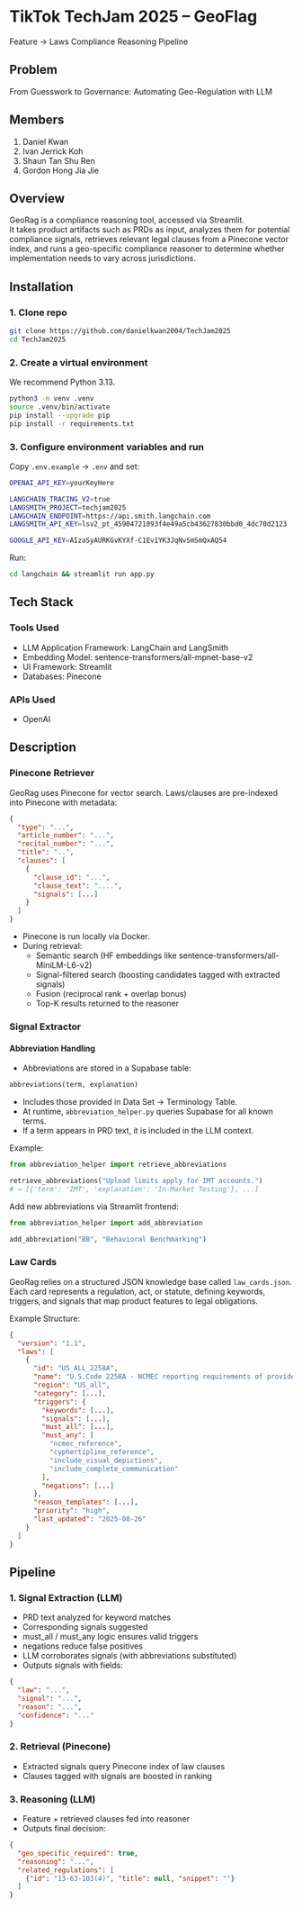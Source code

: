 # TikTok TechJam 2025 – GeoFlag
Feature → Laws Compliance Reasoning Pipeline

## Problem
From Guesswork to Governance: Automating Geo-Regulation with LLM

## Members
1. Daniel Kwan  
2. Ivan Jerrick Koh  
3. Shaun Tan Shu Ren  
4. Gordon Hong Jia Jie  

## Overview
GeoRag is a compliance reasoning tool, accessed via Streamlit.  
It takes product artifacts such as PRDs as input, analyzes them for potential compliance signals, retrieves relevant legal clauses from a Pinecone vector index, and runs a geo-specific compliance reasoner to determine whether implementation needs to vary across jurisdictions.

## Installation

### 1. Clone repo
```bash
git clone https://github.com/danielkwan2004/TechJam2025
cd TechJam2025
```

### 2. Create a virtual environment
We recommend Python 3.13.
```bash
python3 -m venv .venv
source .venv/bin/activate
pip install --upgrade pip
pip install -r requirements.txt
```

### 3. Configure environment variables and run
Copy `.env.example` → `.env` and set:
```bash
OPENAI_API_KEY=yourKeyHere

LANGCHAIN_TRACING_V2=true
LANGSMITH_PROJECT=techjam2025
LANGCHAIN_ENDPOINT=https://api.smith.langchain.com
LANGSMITH_API_KEY=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

GOOGLE_API_KEY=AIzaSyAURKGvKYXf-C1Ev1YK3JqNvSmSmQxAQS4
```

Run:
```bash
cd langchain && streamlit run app.py
```

## Tech Stack

### Tools Used
- LLM Application Framework: LangChain and LangSmith  
- Embedding Model: sentence-transformers/all-mpnet-base-v2  
- UI Framework: Streamlit  
- Databases: Pinecone  

### APIs Used
- OpenAI

## Description

### Pinecone Retriever
GeoRag uses Pinecone for vector search. Laws/clauses are pre-indexed into Pinecone with metadata:

```json
{
  "type": "...",
  "article_number": "...",
  "recital_number": "...",
  "title": "..",
  "clauses": [
    {
      "clause_id": "...",
      "clause_text": "....",
      "signals": [...]
    }
  ]
}
```

- Pinecone is run locally via Docker.  
- During retrieval:
  - Semantic search (HF embeddings like sentence-transformers/all-MiniLM-L6-v2)  
  - Signal-filtered search (boosting candidates tagged with extracted signals)  
  - Fusion (reciprocal rank + overlap bonus)  
  - Top-K results returned to the reasoner  

### Signal Extractor

#### Abbreviation Handling
- Abbreviations are stored in a Supabase table:
```sql
abbreviations(term, explanation)
```
- Includes those provided in Data Set → Terminology Table.  
- At runtime, `abbreviation_helper.py` queries Supabase for all known terms.  
- If a term appears in PRD text, it is included in the LLM context.  

Example:
```python
from abbreviation_helper import retrieve_abbreviations

retrieve_abbreviations("Upload limits apply for IMT accounts.")
# → [{'term': 'IMT', 'explanation': 'In-Market Testing'}, ...]
```

Add new abbreviations via Streamlit frontend:
```python
from abbreviation_helper import add_abbreviation

add_abbreviation("BB", "Behavioral Benchmarking")
```

### Law Cards
GeoRag relies on a structured JSON knowledge base called `law_cards.json`.  
Each card represents a regulation, act, or statute, defining keywords, triggers, and signals that map product features to legal obligations.

Example Structure:
```json
{
  "version": "1.1",
  "laws": [
    {
      "id": "US_ALL_2258A",
      "name": "U.S.Code 2258A - NCMEC reporting requirements of providers",
      "region": "US_all",
      "category": [...],
      "triggers": {
        "keywords": [...],
        "signals": [...],
        "must_all": [...],
        "must_any": [
          "ncmec_reference",
          "cyphertipline_reference",
          "include_visual_depictions",
          "include_complete_communication"
        ],
        "negations": [...]
      },
      "reason_templates": [...],
      "priority": "high",
      "last_updated": "2025-08-26"
    }
  ]
}
```

## Pipeline

### 1. Signal Extraction (LLM)
- PRD text analyzed for keyword matches  
- Corresponding signals suggested  
- must_all / must_any logic ensures valid triggers  
- negations reduce false positives  
- LLM corroborates signals (with abbreviations substituted)  
- Outputs signals with fields:  
```json
{
  "law": "...",
  "signal": "...",
  "reason": "...",
  "confidence": "..."
}
```

### 2. Retrieval (Pinecone)
- Extracted signals query Pinecone index of law clauses  
- Clauses tagged with signals are boosted in ranking  

### 3. Reasoning (LLM)
- Feature + retrieved clauses fed into reasoner  
- Outputs final decision:
```json
{
  "geo_specific_required": true,
  "reasoning": "...",
  "related_regulations": [
    {"id": "13-63-103(4)", "title": null, "snippet": ""}
  ]
}
```

